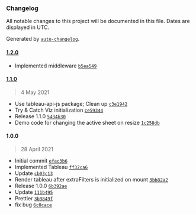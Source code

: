 ### Changelog

All notable changes to this project will be documented in this file. Dates are displayed in UTC.

Generated by [`auto-changelog`](https://github.com/CookPete/auto-changelog).

#### [1.2.0](https://github.com/eea/volto-tableau/compare/1.1.0...1.2.0)

- Implemented middleware [`b5ea549`](https://github.com/eea/volto-tableau/commit/b5ea5490c22d7f982538894803229e3fbadd3f3e)

#### [1.1.0](https://github.com/eea/volto-tableau/compare/1.0.0...1.1.0)

> 4 May 2021

- Use tableau-api-js package; Clean up [`c3e1942`](https://github.com/eea/volto-tableau/commit/c3e1942963794dfe1373f86a022cc2b6d3855b6b)
- Try & Catch Viz initialization [`ce59344`](https://github.com/eea/volto-tableau/commit/ce59344a153ec49d2e04a3f92c55a6ba0e18fd63)
- Release 1.1.0 [`5434b30`](https://github.com/eea/volto-tableau/commit/5434b30c0aadd046eaad27fa9cbcc21a1166cc69)
- Demo code for changing the active sheet on resize [`1c258db`](https://github.com/eea/volto-tableau/commit/1c258db7be06f9cb6fc3ffc6257674344e22ba30)

#### 1.0.0

> 28 April 2021

- Initial commit [`efac3b6`](https://github.com/eea/volto-tableau/commit/efac3b6b184cbffaba9bebe1477ced203f7c1c79)
- Implemented Tableau [`ff32ca6`](https://github.com/eea/volto-tableau/commit/ff32ca6e68a8e18023a92fce386cc79fb2210045)
- Update [`cb03c13`](https://github.com/eea/volto-tableau/commit/cb03c134d905596bb120e6a368f46a8b4ec9e5cb)
- Render tableau after extraFilters is initialized on mount [`3bb82a2`](https://github.com/eea/volto-tableau/commit/3bb82a251a3d161c02982643a93d005e5aeac53c)
- Release 1.0.0 [`6b392ae`](https://github.com/eea/volto-tableau/commit/6b392aeec6ef7a12bfed360b3b4838ed5c185933)
- Update [`111b495`](https://github.com/eea/volto-tableau/commit/111b4959117568b72e1d9ca24fb9e93356a0f954)
- Prettier [`3b9849f`](https://github.com/eea/volto-tableau/commit/3b9849f7a1de7cfda2f8577bb3c1665ada54e29c)
- fix  bug [`6c0cace`](https://github.com/eea/volto-tableau/commit/6c0caceb3ce61bf08e2aa64a6bc659867a108e39)
